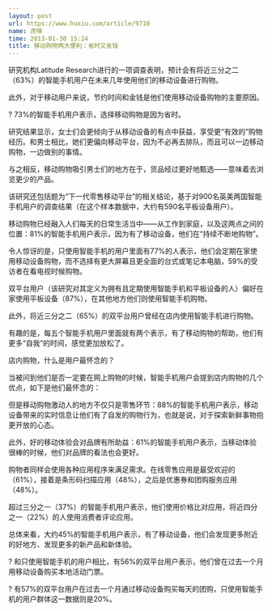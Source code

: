 ```yaml
---
layout: post
url: https://www.huxiu.com/article/9710
name: 虎嗅
time: 2013-01-30 15:24
title: 移动购物两大便利：省时又省钱
---
```

研究机构Latitude Research进行的一项调查表明，预计会有将近三分之二（63%）的智能手机用户在未来几年使用他们的移动设备进行购物。

此外，对于移动用户来说，节约时间和金钱是他们使用移动设备购物的主要原因。

? 73%的智能手机用户表示，选择移动购物是因为省时。

研究结果显示，女士们会更倾向于从移动设备的有点中获益，享受更“有效的”购物经历。和男士相比，她们更偏向移动平台，因为不必再去排队，而且可以一边移动购物，一边做别的事情。

与之相反，移动购物吸引男士们的地方在于，货品经过更好地甄选——意味着去浏览更少的产品。

该研究还包括题为“下一代零售移动平台”的相关结论，基于对900名英美两国智能手机用户的调查结果（在这个样本数据中，大约有590名平板设备用户）。

移动购物已经融入人们每天的日常生活当中——从工作到家庭，以及这两点之间的位置：81%的智能手机用户表示，因为有了移动设备，他们在“持续不断地购物”。

令人惊讶的是，只使用智能手机的用户里面有77%的人表示，他们会定期在家使用移动设备购物，而不选择有更大屏幕且更全面的台式或笔记本电脑，59%的受访者在看电视时候购物。

双平台用户（该研究对其定义为拥有且定期使用智能手机和平板设备的人）偏好在家使用平板设备（87%），在其他地方他们则使用智能手机购物。

此外，将近三分之二（65%）的双平台用户曾经在店内使用智能手机进行购物。

有趣的是，每五个智能手机用户里面就有两个表示，有了移动购物的帮助，他们有更多“自我”的时间，感觉更加放松了。

店内购物，什么是用户最怀念的？

当被问到他们是否一定要在网上购物的时候，智能手机用户会提到店内购物的几个优点，如下是他们最怀念的：

但是移动购物激动人的地方不仅只是零售环节：88%的智能手机用户表示，移动设备带来的实时信息让他们有了自发的购物行为，也就是说，对于探索新鲜事物抱更开放的心态。

此外，好的移动体验会对品牌有所助益：61%的智能手机用户表示，当移动体验很棒的时候，他们对品牌的看法也会更好。

购物者同样会使用各种应用程序来满足需求。在线零售应用是最受欢迎的（61%），接着是条形码扫描应用（48%），之后是优惠券和团购服务应用（48%）。

超过三分之一（37%）的智能手机用户表示，他们使用价格比对应用，将近四分之一（22%）的人使用消费者评论应用。

总体来看，大约45%的智能手机用户表示，有了移动设备，他们会发现更多附近的好地方、发现更多的新产品和新体验。

? 和只使用智能手机的用户相比，有56%的双平台用户表示，他们曾在过去一个月用移动设备购买本地活动门票。

? 有57%的双平台用户在过去一个月通过移动设备购买每天的团购，只使用智能手机的用户群体这一数据则是20%。

